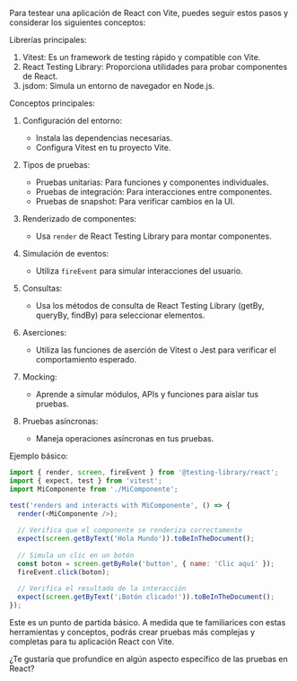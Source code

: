 Para testear una aplicación de React con Vite, puedes seguir estos pasos y considerar los siguientes conceptos:

Librerías principales:

1. Vitest: Es un framework de testing rápido y compatible con Vite.
2. React Testing Library: Proporciona utilidades para probar componentes de React.
3. jsdom: Simula un entorno de navegador en Node.js.

Conceptos principales:

1. Configuración del entorno:
   - Instala las dependencias necesarias.
   - Configura Vitest en tu proyecto Vite.

2. Tipos de pruebas:
   - Pruebas unitarias: Para funciones y componentes individuales.
   - Pruebas de integración: Para interacciones entre componentes.
   - Pruebas de snapshot: Para verificar cambios en la UI.

3. Renderizado de componentes:
   - Usa `render` de React Testing Library para montar componentes.

4. Simulación de eventos:
   - Utiliza `fireEvent` para simular interacciones del usuario.

5. Consultas:
   - Usa los métodos de consulta de React Testing Library (getBy, queryBy, findBy) para seleccionar elementos.

6. Aserciones:
   - Utiliza las funciones de aserción de Vitest o Jest para verificar el comportamiento esperado.

7. Mocking:
   - Aprende a simular módulos, APIs y funciones para aislar tus pruebas.

8. Pruebas asíncronas:
   - Maneja operaciones asíncronas en tus pruebas.

Ejemplo básico:

```javascript
import { render, screen, fireEvent } from '@testing-library/react';
import { expect, test } from 'vitest';
import MiComponente from './MiComponente';

test('renders and interacts with MiComponente', () => {
  render(<MiComponente />);
  
  // Verifica que el componente se renderiza correctamente
  expect(screen.getByText('Hola Mundo')).toBeInTheDocument();
  
  // Simula un clic en un botón
  const boton = screen.getByRole('button', { name: 'Clic aquí' });
  fireEvent.click(boton);
  
  // Verifica el resultado de la interacción
  expect(screen.getByText('¡Botón clicado!')).toBeInTheDocument();
});
```

Este es un punto de partida básico. A medida que te familiarices con estas herramientas y conceptos, podrás crear pruebas más complejas y completas para tu aplicación React con Vite.

¿Te gustaría que profundice en algún aspecto específico de las pruebas en React?